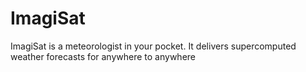 ImagiSat
========

ImagiSat is a meteorologist in your pocket. It delivers supercomputed weather forecasts for anywhere to anywhere
